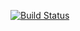 [![Build Status](https://travis-ci.org/belluccifranco/sic-ops.svg?branch=master)](https://travis-ci.org/belluccifranco/sic-ops)
